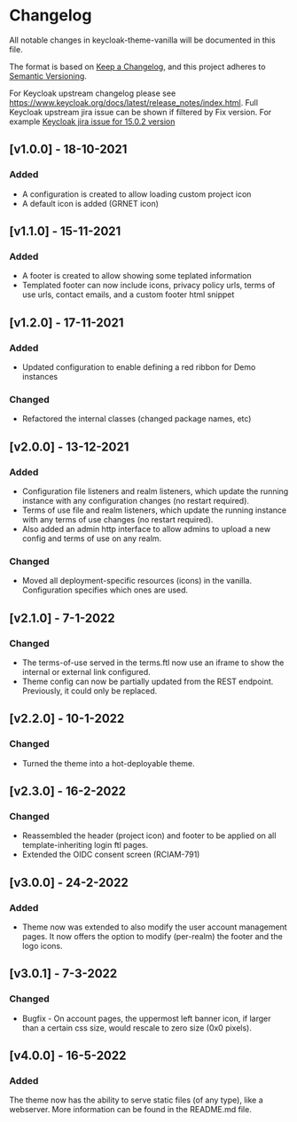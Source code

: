 # Changelog
All notable changes in keycloak-theme-vanilla will be documented in this file.

The format is based on [Keep a Changelog](https://keepachangelog.com/en/1.0.0/),
and this project adheres to [Semantic Versioning](https://semver.org/spec/v2.0.0.html).

For Keycloak upstream changelog please see https://www.keycloak.org/docs/latest/release_notes/index.html.
Full Keycloak upstream jira issue can be shown if filtered by Fix version. For example [Keycloak jira issue for 15.0.2 version](https://issues.redhat.com/browse/KEYCLOAK-19161?jql=project%20%3D%20keycloak%20and%20fixVersion%20%3D%2015.0.2)

## [v1.0.0] - 18-10-2021
### Added
- A configuration is created to allow loading custom project icon
- A default icon is added (GRNET icon)

## [v1.1.0] - 15-11-2021
### Added
- A footer is created to allow showing some teplated information
- Templated footer can now include icons, privacy policy urls, terms of use urls, contact emails, and a custom footer html snippet

## [v1.2.0] - 17-11-2021
### Added
- Updated configuration to enable defining a red ribbon for Demo instances 

### Changed
- Refactored the internal classes (changed package names, etc)

## [v2.0.0] - 13-12-2021
### Added
- Configuration file listeners and realm listeners, which update the running instance with any configuration changes (no restart required).
- Terms of use file and realm listeners, which update the running instance with any terms of use changes (no restart required).
- Also added an admin http interface to allow admins to upload a new config and terms of use on any realm.

### Changed
- Moved all deployment-specific resources (icons) in the vanilla. Configuration specifies which ones are used. 

## [v2.1.0] - 7-1-2022
### Changed
- The terms-of-use served in the terms.ftl now use an iframe to show the internal or external link configured.
- Theme config can now be partially updated from the REST endpoint. Previously, it could only be replaced.

## [v2.2.0] - 10-1-2022
### Changed
- Turned the theme into a hot-deployable theme.


## [v2.3.0] - 16-2-2022
### Changed
- Reassembled the header (project icon) and footer to be applied on all template-inheriting login ftl pages. 
- Extended the OIDC consent screen (RCIAM-791)

## [v3.0.0] - 24-2-2022
### Added
- Theme now was extended to also modify the user account management pages. It now offers the option to modify (per-realm) the footer and the logo icons.  

## [v3.0.1] - 7-3-2022
### Changed
- Bugfix - On account pages, the uppermost left banner icon, if larger than a certain css size, would rescale to zero size (0x0 pixels).

## [v4.0.0] - 16-5-2022
### Added
The theme now has the ability to serve static files (of any type), like a webserver. More information can be found in the README.md file.